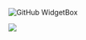 ![GitHub WidgetBox](https://github-widgetbox.vercel.app/api/profile?username=Rush-er&data=followers,repositories,stars,commits&theme=nautilus)

![](https://komarev.com/ghpvc/?username=rush-er&style=flat-square&color=e60755)
